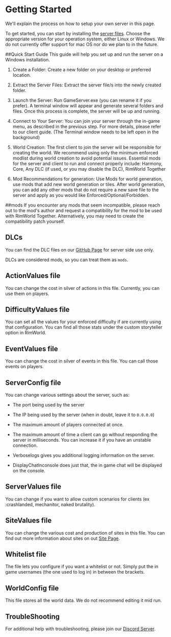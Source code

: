 # Getting Started

We'll explain the process on how to setup your own server in this page.

To get started, you can start by installing the [server files](https://github.com/RimworldTogether/Rimworld-Together/releases/latest). Choose the appropriate version for your operation system, either Linux or Windows. We do not currently offer support for mac OS nor do we plan to in the future.

##Quick Start Guide
This guide will help you set up and run the server on a Windows installation.

1.	Create a Folder:
	Create a new folder on your desktop or preferred location.

2.	Extract the Server Files:
	Extract the server file/s into the newly created folder.

3.	Launch the Server:
	Run GameServer.exe (you can rename it if you prefer). A terminal window will appear and generate several folders and files. Once this process is complete, the server will be up and running.

4.	Connect to Your Server:
	You can join your server through the in-game menu, as described in the previous step. For more details, please refer to our client guide. (The Terminal window needs to be left open in the background)

5.	World Creation:
	The first client to join the server will be responsible for creating the world. We recommend using only the minimum enforced modlist during world creation to avoid potential issues.
	Essential mods for the server and client to run and connect properly include:
	Harmony, Core, Any DLC (if used, or you may disable the DLC), RimWorld Together

6.	Mod Recommendations for generation:
	Use Mods for world generation, use mods that add new world generation or tiles. After world generation, you can add any other mods that do not require a new save file to the server and apply as you would like Enforced/Optional/Forbidden.

##mods
If you encounter any mods that seem incompatible, please reach out to the mod's author and request a compatibility for the mod to be used with RimWorld Together. Alternatively, you may need to create the compatibility patch yourself.

## DLCs
You can find the DLC files on our [GitHub Page](https://github.com/RimworldTogether/Rimworld-Together) for server side use only.

DLCs are considered mods, so you can treat them as `mods`. 

## ActionValues file
You can change the cost in silver of actions in this file. Currently, you can use them on players.

## DifficultyValues file
You can set all the values for your enforced difficulty if are currently using that configuration. You can find all those stats under the custom storyteller option in RimWorld.

## EventValues file
You can change the cost in silver of events in this file. You can call those events on players.

## ServerConfig file
You can change various settings about the server, such as:
* The port being used by the server

* The IP being used by the server (when in doubt, leave it to `0.0.0.0`)

* The maximum amount of players connected at once.

* The maximum amount of time a client can go without responding the server in milliseconds. You can increase it if you have an unstable connection.

* Verboselogs gives you additional logging information on the server.

* DisplayChatInconsole does just that, the in game chat will be displayed on the console.

## ServerValues file
You can change if you want to allow custom scenarios for clients (ex :crashlanded, mechanitor, naked brutality).

## SiteValues file
You can change the various cost and production of sites in this file. You can find out more information about sites on out [Site Page](https://rimworldtogether.github.io/Guide/features/index.html#sites).

## Whitelist file
The file lets you configure if you want a whitelist or not. Simply put the in game usernames (the one used to log in) in between the brackets.

## WorldConfig file
This file stores all the world data. We do not recommend editing it mid run.

## TroubleShooting
For additional help with troubleshooting, please join our [Discord Server](https://discord.gg/NCsArSaqBW).

